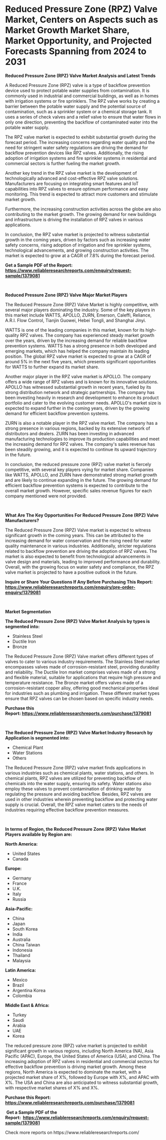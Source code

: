 <p><h1>Reduced Pressure Zone (RPZ) Valve Market, Centers on Aspects such as Market Growth Market Share, Market Opportunity, and Projected Forecasts Spanning from 2024 to 2031</h1></p><p><strong>Reduced Pressure Zone (RPZ) Valve Market Analysis and Latest Trends</strong></p>
<p><p>A Reduced Pressure Zone (RPZ) valve is a type of backflow prevention device used to protect potable water supplies from contamination. It is commonly used in industrial and commercial buildings, as well as in homes with irrigation systems or fire sprinklers. The RPZ valve works by creating a barrier between the potable water supply and the potential source of contamination, such as a sprinkler system or a chemical storage tank. It uses a series of check valves and a relief valve to ensure that water flows in only one direction, preventing the backflow of contaminated water into the potable water supply.</p><p>The RPZ valve market is expected to exhibit substantial growth during the forecast period. The increasing concerns regarding water quality and the need for stringent water safety regulations are driving the demand for backflow prevention devices like RPZ valves. Additionally, the rising adoption of irrigation systems and fire sprinkler systems in residential and commercial sectors is further fueling the market growth.</p><p>Another key trend in the RPZ valve market is the development of technologically advanced and cost-effective RPZ valve solutions. Manufacturers are focusing on integrating smart features and IoT capabilities into RPZ valves to ensure optimum performance and easy monitoring. This trend is expected to attract more customers and stimulate market growth.</p><p>Furthermore, the increasing construction activities across the globe are also contributing to the market growth. The growing demand for new buildings and infrastructure is driving the installation of RPZ valves in various applications.</p><p>In conclusion, the RPZ valve market is projected to witness substantial growth in the coming years, driven by factors such as increasing water safety concerns, rising adoption of irrigation and fire sprinkler systems, technological advancements, and growing construction activities. The market is expected to grow at a CAGR of 7.8% during the forecast period.</p></p>
<p><strong>Get a Sample PDF of the Report:&nbsp; <a href="https://www.reliableresearchreports.com/enquiry/request-sample/1379081">https://www.reliableresearchreports.com/enquiry/request-sample/1379081</a></strong></p>
<p>&nbsp;</p>
<p><strong>Reduced Pressure Zone (RPZ) Valve Major Market Players</strong></p>
<p><p>The Reduced Pressure Zone (RPZ) Valve Market is highly competitive, with several major players dominating the industry. Some of the key players in this market include WATTS, APOLLO, ZURN, Emerson, Caleffi, Reliance, A.R.I. Flow Control, Tianjin Guowei, Hebei Tongli, and Shanghai Jinyi.</p><p>WATTS is one of the leading companies in this market, known for its high-quality RPZ valves. The company has experienced steady market growth over the years, driven by the increasing demand for reliable backflow prevention systems. WATTS has a strong presence in both developed and emerging markets, which has helped the company maintain its leading position. The global RPZ valve market is expected to grow at a CAGR of around 5% in the next five years, which presents significant opportunities for WATTS to further expand its market share.</p><p>Another major player in the RPZ valve market is APOLLO. The company offers a wide range of RPZ valves and is known for its innovative solutions. APOLLO has witnessed substantial growth in recent years, fueled by its strong distribution network and strategic partnerships. The company has been investing heavily in research and development to enhance its product portfolio and cater to the evolving customer needs. APOLLO's market size is expected to expand further in the coming years, driven by the growing demand for efficient backflow prevention systems.</p><p>ZURN is also a notable player in the RPZ valve market. The company has a strong presence in various regions, backed by its extensive network of distributors and dealers. ZURN has been investing in advanced manufacturing technologies to improve its production capabilities and meet the increasing demand for RPZ valves. The company's sales revenue has been steadily growing, and it is expected to continue its upward trajectory in the future.</p><p>In conclusion, the reduced pressure zone (RPZ) valve market is fiercely competitive, with several key players vying for market share. Companies like WATTS, APOLLO, and ZURN have demonstrated strong market growth and are likely to continue expanding in the future. The growing demand for efficient backflow prevention systems is expected to contribute to the overall market growth. However, specific sales revenue figures for each company mentioned were not provided.</p></p>
<p>&nbsp;</p>
<p><strong>What Are The Key Opportunities For Reduced Pressure Zone (RPZ) Valve Manufacturers?</strong></p>
<p><p>The Reduced Pressure Zone (RPZ) Valve market is expected to witness significant growth in the coming years. This can be attributed to the increasing demand for water conservation and the rising need for water quality maintenance in various industries. Additionally, stricter regulations related to backflow prevention are driving the adoption of RPZ valves. The market is also expected to benefit from technological advancements in valve design and materials, leading to improved performance and durability. Overall, with the growing focus on water safety and compliance, the RPZ valve market is projected to have a positive outlook in the future.</p></p>
<p><strong>Inquire or Share Your Questions If Any Before Purchasing This Report: <a href="https://www.reliableresearchreports.com/enquiry/pre-order-enquiry/1379081">https://www.reliableresearchreports.com/enquiry/pre-order-enquiry/1379081</a></strong></p>
<p>&nbsp;</p>
<p><strong>Market Segmentation</strong></p>
<p><strong>The Reduced Pressure Zone (RPZ) Valve Market Analysis by types is segmented into:</strong></p>
<p><ul><li>Stainless Steel</li><li>Ductile Iron</li><li>Bronze</li></ul></p>
<p><p>The Reduced Pressure Zone (RPZ) Valve market offers different types of valves to cater to various industry requirements. The Stainless Steel market encompasses valves made of corrosion-resistant steel, providing durability and reliability. The Ductile Iron market comprises valves made of a strong and flexible material, suitable for applications that require high pressure and temperature resistance. The Bronze market offers valves made of a corrosion-resistant copper alloy, offering good mechanical properties ideal for industries such as plumbing and irrigation. These different market types ensure that RPZ valves can be chosen based on specific industry needs.</p></p>
<p><strong>Purchase this Report:&nbsp;<a href="https://www.reliableresearchreports.com/purchase/1379081">https://www.reliableresearchreports.com/purchase/1379081</a></strong></p>
<p>&nbsp;</p>
<p><strong>The Reduced Pressure Zone (RPZ) Valve Market Industry Research by Application is segmented into:</strong></p>
<p><ul><li>Chemical Plant</li><li>Water Stations</li><li>Others</li></ul></p>
<p><p>The Reduced Pressure Zone (RPZ) valve market finds applications in various industries such as chemical plants, water stations, and others. In chemical plants, RPZ valves are utilized for preventing backflow of chemicals into the water supply, ensuring its safety. Water stations also employ these valves to prevent contamination of drinking water by regulating the pressure and avoiding backflow. Besides, RPZ valves are used in other industries wherein preventing backflow and protecting water supply is crucial. Overall, the RPZ valve market caters to the needs of industries requiring effective backflow prevention measures.</p></p>
<p>&nbsp;</p>
<p><strong>In terms of Region, the Reduced Pressure Zone (RPZ) Valve Market Players available by Region are:</strong></p>
<p>
    <p> <strong> North America: </strong>
        <ul>
            <li>United States</li>
            <li>Canada</li>
        </ul>
        </p> 
    <p> <strong> Europe: </strong>
        <ul>
            <li>Germany</li>
            <li>France</li>
            <li>U.K.</li>
            <li>Italy</li>
            <li>Russia</li>
        </ul>
        </p> 
    <p> <strong> Asia-Pacific: </strong>
        <ul>
            <li>China</li>
            <li>Japan</li>
            <li>South Korea</li>
            <li>India</li>
            <li>Australia</li>
            <li>China Taiwan</li>
            <li>Indonesia</li>
            <li>Thailand</li>
            <li>Malaysia</li>
        </ul>
        </p> 
    <p> <strong> Latin America: </strong>
        <ul>
            <li>Mexico</li>
            <li>Brazil</li>
            <li>Argentina Korea</li>
            <li>Colombia</li>
        </ul>
        </p> 
    <p> <strong> Middle East & Africa: </strong>
        <ul>
            <li>Turkey</li>
            <li>Saudi</li>
            <li>Arabia</li>
            <li>UAE</li>
            <li>Korea</li>
        </ul>
    </p>
    </p>
<p><p>The reduced pressure zone (RPZ) valve market is projected to exhibit significant growth in various regions, including North America (NA), Asia Pacific (APAC), Europe, the United States of America (USA), and China. The increasing adoption of RPZ valves in residential and commercial sectors for effective backflow prevention is driving market growth. Among these regions, North America is expected to dominate the market, with a projected market share of X%, followed by Europe with X%, and APAC with X%. The USA and China are also anticipated to witness substantial growth, with respective market shares of X% and X%.</p></p>
<p><strong>Purchase this Report: <a href="https://www.reliableresearchreports.com/purchase/1379081">https://www.reliableresearchreports.com/purchase/1379081</a></strong></p>
<p>&nbsp;<strong>Get a Sample PDF of the Report:&nbsp;&nbsp;<a href="https://www.reliableresearchreports.com/enquiry/request-sample/1379081">https://www.reliableresearchreports.com/enquiry/request-sample/1379081</a></strong></p>
<p><strong></strong></p>
<p>Check more reports on https://www.reliableresearchreports.com/</p>